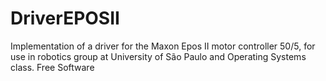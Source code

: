 # DriverEPOSII
Implementation of a driver for the Maxon Epos II motor controller 50/5, for use in robotics group at University of São Paulo and Operating Systems class. Free Software
